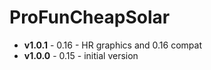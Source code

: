 # ProFunCheapSolar

- **v1.0.1** - 0.16 - HR graphics and 0.16 compat
- **v1.0.0** - 0.15 - initial version
